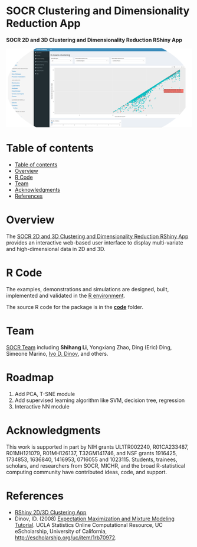 # SOCR Clustering and Dimensionality Reduction App

**SOCR 2D and 3D Clustering and Dimensionality Reduction RShiny App**

<a href="https://socr.umich.edu/HTML5/"><img align="middle" src="https://raw.githubusercontent.com/SOCR/SOCR_Clustering_DimReduction/master/images/SOCR_Clustering_DimReduction.png"></a>

Table of contents
=================

<!--ts-->
   * [Table of contents](#table-of-contents)
   * [Overview](#overview)
   * [R Code](#r-code)
   * [Team](#team)
   * [Acknowledgments](#acknowledgments)
   * [References](#references)
<!--te-->


Overview
========

The [SOCR 2D and 3D Clustering and Dimensionality Reduction RShiny App](https://socr.shinyapps.io/SOCR_Clustering/) provides an interactive web-based user interface to display multi-variate and high-dimensional data in 2D and 3D. 

R Code
======

The examples, demonstrations and simulations are designed, built, implemented and validated in the [R environment](https://www.r-project.org). 

The source R code for the package is in the [**code**](https://github.com/SOCR/SOCR_Clustering_DimReduction/tree/master/code) folder.


Team
====

[SOCR Team](https://www.socr.umich.edu/people/) including **Shihang Li**, Yongxiang Zhao, Ding (Eric) Ding, Simeone Marino, [Ivo D. Dinov](https://umich.edu/~dinov), and others.

Roadmap
====

1. Add PCA, T-SNE module
2. Add supervised learning algorithm like SVM, decision tree, regression
3. Interactive NN module

Acknowledgments
===============

This work is supported in part by NIH grants 	UL1TR002240, R01CA233487, R01MH121079, R01MH126137, T32GM141746, and NSF grants 1916425, 1734853, 1636840, 1416953, 0716055 and 1023115. Students, trainees, scholars, and researchers from SOCR, MICHR, and the broad R-statistical computing community have contributed ideas, code, and support.

References
==========

* [RShiny 2D/3D Clustering App]()
* Dinov, ID. (2008) [Expectation Maximization and Mixture Modeling Tutorial](http://escholarship.org/uc/item/1rb70972). UCLA Statistics Online Computational Resource, UC eScholarship, University of California, http://escholarship.org/uc/item/1rb70972.
